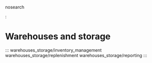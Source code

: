 nosearch

:   

# Warehouses and storage

::: 
warehouses_storage/inventory_management warehouses_storage/replenishment
warehouses_storage/reporting
:::

